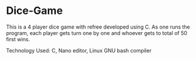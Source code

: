 # Dice-Game
This is a 4 player dice game with refree developed using C. 
As one runs the program, each player gets turn one by one and whoever gets to total of 50 first wins.

Technology Used: C, Nano editor, Linux GNU bash compiler

